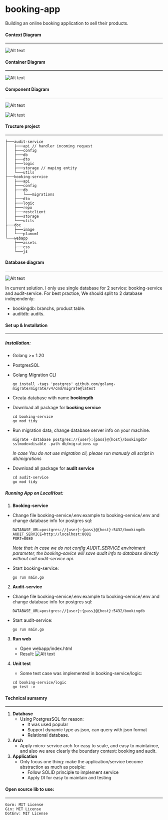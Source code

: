 # booking-app
Building an online booking application to sell their
products.


#### Context Diagram
---
![Alt text](doc/image/Booking-Context.png)


#### Container Diagram
---
![Alt text](doc/image/Booking-Container.png)

#### Component Diagram
----
![Alt text](doc/image/Booking-component.png)

![Alt text](doc/image/Booking-component-audit.png)

#### Tructure project
---

```
├───audit-service
│   ├───api // handler incoming request
│   ├───config
│   ├───db
│   ├───dto
│   ├───logic
│   ├───storage // maping entity
│   └───utils
├───booking-service
│   ├───api
│   ├───config
│   ├───db
│   │   └───migrations
│   ├───dto
│   ├───logic
│   ├───repo
│   ├───restclient
│   ├───storage
│   └───utils
├───doc
│   ├───image
│   └───planuml
└───webapp
    ├───assets
    ├───css
    └───js

```
#### Database diagram
---
![Alt text](doc/image/diagram.png)

In current solution. I only use single database for 2 service: booking-service and audit-service.
For best practice, We should split to 2 database independenly:
- bookingdb: branchs, product table.
- auditdb: audits.



#### Set up & Installation
---
##### Installation:
- Golang >= 1.20
- PostgresSQL
- Golang Migration CLI 
    ```
    go install -tags 'postgres' github.com/golang-migrate/migrate/v4/cmd/migrate@latest
    ```

- Creata database with name **bookingdb**
- Download all package for **booking service**
     ```
    cd booking-service
    go mod tidy
    ```
- Run migration data, change database server info on your machine.
    ```
    migrate -database postgres://{user}:{pass}@{host}/bookingdb?sslmode=disable -path db/migrations up
    ```
    *In case You do not use migration cli, please run manualy all script in db/migrations*
    
- Download all package for **audit service**
    ```
    cd audit-service
    go mod tidy
    ```


##### Running App on LocalHost:
1. **Booking-service**
- Change file booking-service/.env.example to booking-service/.env and change database info for postgres sql:
    ```
    DATABASE_URL=postgres://{user}:{pass}@{host}:5432/bookingdb
    AUDIT_SERVICE=http://localhost:8081
    PORT=8080
    ```
    *Note that: In case we do not config AUDIT_SERVICE enviroiment parameter, the booking-savice will save audit info to database directly without call audit-service api*.


- Start booking-service:
    ```
    go run main.go 
    ```
2. **Audit-service**
- Change file booking-service/.env.example to booking-service/.env and change database info for postgres sql:
    ```
    DATABASE_URL=postgres://{user}:{pass}@{host}:5432/bookingdb
    ```
- Start audit-service:
    ```
    go run main.go 
    ```

3. **Run web**
   - Open webapp/index.html
   - Result:
  ![Alt text](doc/image/web.png)

4. **Unit test**
   - Some test case was implemented in booking-service/logic:
    ```
    cd booking-service/logic
    go test -v
    ```


#### Technical sumamry
---

1. **Database**
   - Using PostgresSQL for reason: 
     - It was used popular
     - Support dynamic type as json, can query with json format
     - Relational database.
2. **Arch**
   - Apply micro-service arch for easy to scale, and easy to maintaince, and also we aree clearly the boundary context: booking and audit.
3. **Application**
   - Only focus one thing: make the application/service become abstraction as much as posiple:
     - Follow SOLID principle to implement service
     - Apply DI for easy to maintain and testing

#### Open source lib to use:
---
    Gorm: MIT License
    Gin: MIT License
    DotEnv: MIT License